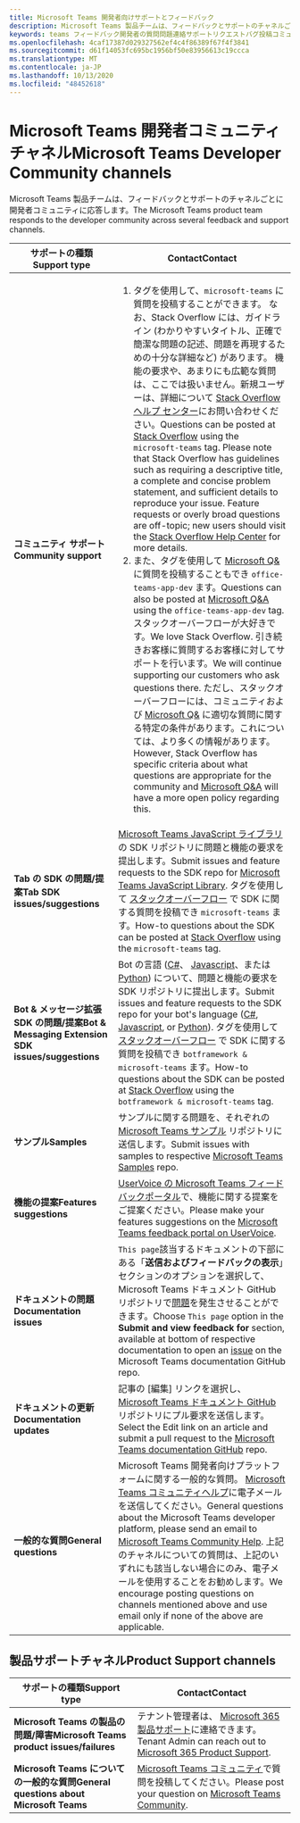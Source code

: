 ```yaml
---
title: Microsoft Teams 開発者向けサポートとフィードバック
description: Microsoft Teams 製品チームは、フィードバックとサポートのチャネルごとに開発者コミュニティに応答します。
keywords: teams フィードバック開発者の質問問題連絡サポートリクエストバグ投稿コミュニティ
ms.openlocfilehash: 4caf17387d029327562ef4c4f86389f67f4f3841
ms.sourcegitcommit: d61f14053fc695bc1956bf50e83956613c19ccca
ms.translationtype: MT
ms.contentlocale: ja-JP
ms.lasthandoff: 10/13/2020
ms.locfileid: "48452618"
---
```

# <a name="microsoft-teams-developer-community-channels"></a><span data-ttu-id="ce41d-104">Microsoft Teams 開発者コミュニティチャネル</span><span class="sxs-lookup"><span data-stu-id="ce41d-104">Microsoft Teams Developer Community channels</span></span>

<span data-ttu-id="ce41d-105">Microsoft Teams 製品チームは、フィードバックとサポートのチャネルごとに開発者コミュニティに応答します。</span><span class="sxs-lookup"><span data-stu-id="ce41d-105">The Microsoft Teams product team responds to the developer community across several feedback and support channels.</span></span>


|            <span data-ttu-id="ce41d-106">**サポートの種類**</span><span class="sxs-lookup"><span data-stu-id="ce41d-106">**Support type**</span></span>            |               <span data-ttu-id="ce41d-107">**Contact**</span><span class="sxs-lookup"><span data-stu-id="ce41d-107">**Contact**</span></span>                                                                                  |
|-----------------------------------------------------|---------------------------------------------------------------------------------------------------------------------------------------------------------------------------------------------------------------------------------------------------------------------------------------------------------------------------------------------------------------------------------------------------------------------------------------------------------------------------------------------------|
|         <span data-ttu-id="ce41d-108">**コミュニティ サポート**</span><span class="sxs-lookup"><span data-stu-id="ce41d-108">**Community support**</span></span>          |<ol><li> <span data-ttu-id="ce41d-p101">[](https://stackoverflow.com/questions/tagged/microsoft-teams) タグを使用して、`microsoft-teams` に質問を投稿することができます。 なお、Stack Overflow には、ガイドライン (わかりやすいタイトル、正確で簡潔な問題の記述、問題を再現するための十分な詳細など) があります。 機能の要求や、あまりにも広範な質問は、ここでは扱いません。新規ユーザーは、詳細について [Stack Overflow ヘルプ センター](https://stackoverflow.com/help/how-to-ask)にお問い合わせください。</span><span class="sxs-lookup"><span data-stu-id="ce41d-p101">Questions can be posted at [Stack Overflow](https://stackoverflow.com/questions/tagged/microsoft-teams) using the `microsoft-teams` tag. Please note that Stack Overflow has guidelines such as requiring a descriptive title, a complete and concise problem statement, and sufficient details to reproduce your issue. Feature requests or overly broad questions are off-topic; new users should visit the [Stack Overflow Help Center](https://stackoverflow.com/help/how-to-ask) for more details. </span></span></li>                                                                                                                                                                       <li> <span data-ttu-id="ce41d-112">また、タグを使用して [Microsoft Q&](/answers/topics/office-teams-app-dev.html) に質問を投稿することもでき `office-teams-app-dev` ます。</span><span class="sxs-lookup"><span data-stu-id="ce41d-112">Questions can also be posted at [Microsoft Q&A](/answers/topics/office-teams-app-dev.html) using the `office-teams-app-dev` tag.</span></span> <span data-ttu-id="ce41d-113">スタックオーバーフローが大好きです。</span><span class="sxs-lookup"><span data-stu-id="ce41d-113">We love Stack Overflow.</span></span> <span data-ttu-id="ce41d-114">引き続きお客様に質問するお客様に対してサポートを行います。</span><span class="sxs-lookup"><span data-stu-id="ce41d-114">We will continue supporting our customers who ask questions there.</span></span> <span data-ttu-id="ce41d-115">ただし、スタックオーバーフローには、コミュニティおよび [Microsoft Q&](/answers/topics/office-teams-app-dev.html) に適切な質問に関する特定の条件があります。これについては、より多くの情報があります。</span><span class="sxs-lookup"><span data-stu-id="ce41d-115">However, Stack Overflow has specific criteria about what questions are appropriate for the community and [Microsoft Q&A](/answers/topics/office-teams-app-dev.html) will have a more open policy regarding this.</span></span>  </li> </ol>                                                                                                  |
|        <span data-ttu-id="ce41d-116">**Tab の SDK の問題/提案**</span><span class="sxs-lookup"><span data-stu-id="ce41d-116">**Tab SDK issues/suggestions**</span></span>        |  <span data-ttu-id="ce41d-117">[Microsoft Teams JavaScript ライブラリ](https://github.com/OfficeDev/microsoft-teams-library-js/issues)の SDK リポジトリに問題と機能の要求を提出します。</span><span class="sxs-lookup"><span data-stu-id="ce41d-117">Submit issues and feature requests to the SDK repo for [Microsoft Teams JavaScript Library](https://github.com/OfficeDev/microsoft-teams-library-js/issues).</span></span> <span data-ttu-id="ce41d-118">タグを使用して [スタックオーバーフロー](https://stackoverflow.com/questions/tagged/microsoft-teams) で SDK に関する質問を投稿でき `microsoft-teams` ます。</span><span class="sxs-lookup"><span data-stu-id="ce41d-118">How-to questions about the SDK can be posted at [Stack Overflow](https://stackoverflow.com/questions/tagged/microsoft-teams) using the `microsoft-teams` tag.</span></span>                                                                                                                                                                                                                       |
|            <span data-ttu-id="ce41d-119">**Bot & メッセージ拡張 SDK の問題/提案**</span><span class="sxs-lookup"><span data-stu-id="ce41d-119">**Bot & Messaging Extension SDK issues/suggestions**</span></span>             |       <span data-ttu-id="ce41d-120">Bot の言語 ([C#](https://github.com/Microsoft/botbuilder-dotnet/)、 [Javascript](https://github.com/Microsoft/botbuilder-js)、または [Python](https://github.com/Microsoft/botbuilder-python)) について、問題と機能の要求を SDK リポジトリに提出します。</span><span class="sxs-lookup"><span data-stu-id="ce41d-120">Submit issues and feature requests to the SDK repo for your bot's language ([C#](https://github.com/Microsoft/botbuilder-dotnet/), [Javascript](https://github.com/Microsoft/botbuilder-js), or [Python](https://github.com/Microsoft/botbuilder-python)).</span></span> <span data-ttu-id="ce41d-121">タグを使用して [スタックオーバーフロー](https://stackoverflow.com/questions/tagged/botframework%20microsoft-teams) で SDK に関する質問を投稿でき `botframework & microsoft-teams` ます。</span><span class="sxs-lookup"><span data-stu-id="ce41d-121">How-to questions about the SDK can be posted at [Stack Overflow](https://stackoverflow.com/questions/tagged/botframework%20microsoft-teams) using the `botframework & microsoft-teams` tag.</span></span>                                                                                            |
| <span data-ttu-id="ce41d-122">**サンプル**</span><span class="sxs-lookup"><span data-stu-id="ce41d-122">**Samples**</span></span> |             <span data-ttu-id="ce41d-123">サンプルに関する問題を、それぞれの [Microsoft Teams サンプル](/microsoftteams/platform/tutorials/code-samples) リポジトリに送信します。</span><span class="sxs-lookup"><span data-stu-id="ce41d-123">Submit issues with samples to respective [Microsoft Teams Samples](/microsoftteams/platform/tutorials/code-samples) repo.</span></span>                                                                                                                                                                                            |
| <span data-ttu-id="ce41d-124">**機能の提案**</span><span class="sxs-lookup"><span data-stu-id="ce41d-124">**Features suggestions**</span></span>             |      <span data-ttu-id="ce41d-125">[UserVoice の Microsoft Teams フィードバックポータル](https://microsoftteams.uservoice.com/forums/555103-public-preview/category/182881-developer-platform)で、機能に関する提案をご提案ください。</span><span class="sxs-lookup"><span data-stu-id="ce41d-125">Please make your features suggestions on the [Microsoft Teams feedback portal on UserVoice](https://microsoftteams.uservoice.com/forums/555103-public-preview/category/182881-developer-platform).</span></span>                                                                                                                                                            |
|        <span data-ttu-id="ce41d-126">**ドキュメントの問題**</span><span class="sxs-lookup"><span data-stu-id="ce41d-126">**Documentation issues**</span></span>        |                                                                                                                                                                      <span data-ttu-id="ce41d-127">`This page`該当するドキュメントの下部にある「**送信およびフィードバックの表示**」セクションのオプションを選択して、Microsoft Teams ドキュメント GitHub リポジトリで[問題](https://github.com/MicrosoftDocs/msteams-docs/issues)を発生させることができます。</span><span class="sxs-lookup"><span data-stu-id="ce41d-127">Choose `This page` option in the **Submit and view feedback for** section, available at bottom of respective documentation to open an [issue](https://github.com/MicrosoftDocs/msteams-docs/issues) on the Microsoft Teams documentation GitHub repo.</span></span>                                                                                                                                                                      |
|       <span data-ttu-id="ce41d-128">**ドキュメントの更新**</span><span class="sxs-lookup"><span data-stu-id="ce41d-128">**Documentation updates**</span></span>        | <span data-ttu-id="ce41d-129">記事の [編集] リンクを選択し、 [Microsoft Teams ドキュメント GitHub](https://github.com/MicrosoftDocs/msteams-docs) リポジトリにプル要求を送信します。</span><span class="sxs-lookup"><span data-stu-id="ce41d-129">Select the Edit link on an article and submit a pull request to the [Microsoft Teams documentation GitHub](https://github.com/MicrosoftDocs/msteams-docs) repo.</span></span>                                                                                                                                                                      |
|          <span data-ttu-id="ce41d-130">**一般的な質問**</span><span class="sxs-lookup"><span data-stu-id="ce41d-130">**General questions**</span></span>         |          <span data-ttu-id="ce41d-131">Microsoft Teams 開発者向けプラットフォームに関する一般的な質問。 [Microsoft Teams コミュニティヘルプ](mailto:microsoftteamsdev@microsoft.com)に電子メールを送信してください。</span><span class="sxs-lookup"><span data-stu-id="ce41d-131">General questions about the Microsoft Teams developer platform, please send an email to [Microsoft Teams Community Help](mailto:microsoftteamsdev@microsoft.com).</span></span> <span data-ttu-id="ce41d-132">上記のチャネルについての質問は、上記のいずれにも該当しない場合にのみ、電子メールを使用することをお勧めします。</span><span class="sxs-lookup"><span data-stu-id="ce41d-132">We encourage posting questions on channels mentioned above and use email only if none of the above are applicable.</span></span>                                                                                                                                                                          |

## <a name="product-support-channels"></a><span data-ttu-id="ce41d-133">製品サポートチャネル</span><span class="sxs-lookup"><span data-stu-id="ce41d-133">Product Support channels</span></span>
|            <span data-ttu-id="ce41d-134">**サポートの種類**</span><span class="sxs-lookup"><span data-stu-id="ce41d-134">**Support type**</span></span>            |               <span data-ttu-id="ce41d-135">**Contact**</span><span class="sxs-lookup"><span data-stu-id="ce41d-135">**Contact**</span></span>                                                                                  |
|-----------------------------------------------------|---------------------------------------------------------------------------------------------------------------------------------------------------------------------------------------------------------------------------------------------------------------------------------------------------------------------------------------------------------------------------------------------------------------------------------------------------------------------------------------------------|
|         <span data-ttu-id="ce41d-136">**Microsoft Teams の製品の問題/障害**</span><span class="sxs-lookup"><span data-stu-id="ce41d-136">**Microsoft Teams product issues/failures**</span></span>          | <span data-ttu-id="ce41d-137">テナント管理者は、 [Microsoft 365 製品サポート](/microsoft-365/admin/contact-support-for-business-products)に連絡できます。</span><span class="sxs-lookup"><span data-stu-id="ce41d-137">Tenant Admin can reach out to [Microsoft 365 Product Support](/microsoft-365/admin/contact-support-for-business-products).</span></span>                                                            |
|        <span data-ttu-id="ce41d-138">**Microsoft Teams についての一般的な質問**</span><span class="sxs-lookup"><span data-stu-id="ce41d-138">**General questions about Microsoft Teams**</span></span>        |  <span data-ttu-id="ce41d-139">[Microsoft Teams コミュニティ](https://answers.microsoft.com/en-us/msteams/forum)で質問を投稿してください。</span><span class="sxs-lookup"><span data-stu-id="ce41d-139">Please post your question on [Microsoft Teams Community](https://answers.microsoft.com/en-us/msteams/forum).</span></span>               |                                                                                                                                                         
